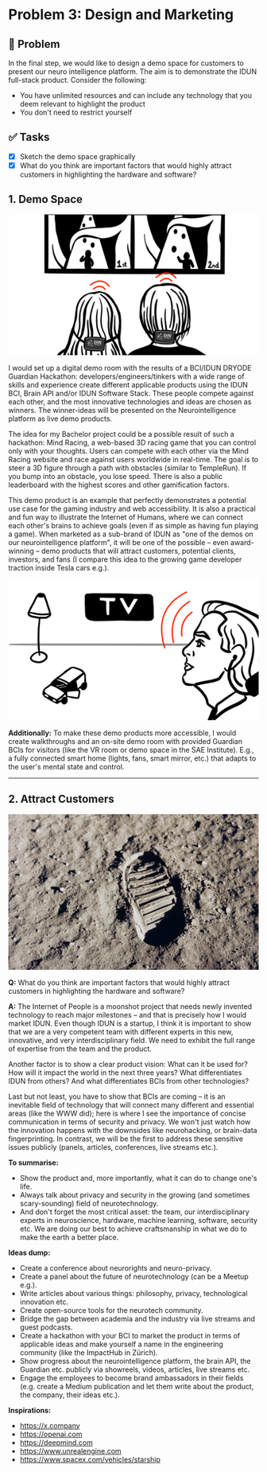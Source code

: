 # Problem 3: Design and Marketing

## 🎯 Problem

In the final step, we would like to design a demo space for customers to present our neuro intelligence platform. The aim is to demonstrate the IDUN full-stack product. Consider the following:

- You have unlimited resources and can include any technology that you deem relevant to highlight the product
- You don't need to restrict yourself

## ✅ Tasks

- [x] Sketch the demo space graphically
- [x] What do you think are important factors that would highly attract customers in highlighting the hardware and software?

## 1. Demo Space

![Visualisation of how two people are playing the Mind Racing game with their IDUN DRYODE Guardian BCI](./img/mindracing.jpeg)

I would set up a digital demo room with the results of a BCI/IDUN DRYODE Guardian Hackathon: developers/engineers/tinkers with a wide range of skills and experience create different applicable products using the IDUN BCI, Brain API and/or IDUN Software Stack. These people compete against each other, and the most innovative technologies and ideas are chosen as winners. The winner-ideas will be presented on the Neurointelligence platform as live demo products.

The idea for my Bachelor project could be a possible result of such a hackathon: Mind Racing, a web-based 3D racing game that you can control only with your thoughts. Users can compete with each other via the Mind Racing website and race against users worldwide in real-time. The goal is to steer a 3D figure through a path with obstacles (similar to TempleRun). If you bump into an obstacle, you lose speed. There is also a public leaderboard with the highest scores and other gamification factors.

This demo product is an example that perfectly demonstrates a potential use case for the gaming industry and web accessibility. It is also a practical and fun way to illustrate the Internet of Humans, where we can connect each other's brains to achieve goals (even if as simple as having fun playing a game). When marketed as a sub-brand of IDUN as "one of the demos on our neurointelligence platform", it will be one of the possible – even award-winning – demo products that will attract customers, potential clients, investors, and fans (I compare this idea to the growing game developer traction inside Tesla cars e.g.).

![Visualisation of a person in an IDUN showroom/living room with a standing light, a TV and a toy racing car](./img/showroom.jpeg)

**Additionally:** To make these demo products more accessible, I would create walkthroughs and an on-site demo room with provided Guardian BCIs for visitors (like the VR room or demo space in the SAE Institute). E.g., a fully connected smart home (lights, fans, smart mirror, etc.) that adapts to the user's mental state and control.

---

## 2. Attract Customers

![Footsteps on the moon: The result of a moonshot project (Apollo 11)](./img/moonshot.jpeg)

**Q:** What do you think are important factors that would highly attract customers in highlighting the hardware and software?

**A:** The Internet of People is a moonshot project that needs newly invented technology to reach major milestones – and that is precisely how I would market IDUN. Even though IDUN is a startup, I think it is important to show that we are a very competent team with different experts in this new, innovative, and very interdisciplinary field. We need to exhibit the full range of expertise from the team and the product.

Another factor is to show a clear product vision: What can it be used for? How will it impact the world in the next three years? What differentiates IDUN from others? And what differentiates BCIs from other technologies?

Last but not least, you have to show that BCIs are coming – it is an inevitable field of technology that will connect many different and essential areas (like the WWW did); here is where I see the importance of concise communication in terms of security and privacy. We won't just watch how the innovation happens with the downsides like neurohacking, or brain-data fingerprinting. In contrast, we will be the first to address these sensitive issues publicly (panels, articles, conferences, live streams etc.).

**To summarise:**

- Show the product and, more importantly, what it can do to change one's life.
- Always talk about privacy and security in the growing (and sometimes scary-sounding) field of neurotechnology.
- And don't forget the most critical asset: the team, our interdisciplinary experts in neuroscience, hardware, machine learning, software, security etc. We are doing our best to achieve craftsmanship in what we do to make the earth a better place.

**Ideas dump:**

- Create a conference about neurorights and neuro-privacy.
- Create a panel about the future of neurotechnology (can be a Meetup e.g.).
- Write articles about various things: philosophy, privacy, technological innovation etc.
- Create open-source tools for the neurotech community.
- Bridge the gap between academia and the industry via live streams and guest podcasts.
- Create a hackathon with your BCI to market the product in terms of applicable ideas and make yourself a name in the engineering community (like the ImpactHub in Zürich).
- Show progress about the neurointelligence platform, the brain API, the Guardian etc. publicly via showreels, videos, articles, live streams etc.
- Engage the employees to become brand ambassadors in their fields (e.g. create a Medium publication and let them write about the product, the company, their ideas etc.).

**Inspirations:**

- <https://x.company>
- <https://openai.com>
- <https://deepmind.com>
- <https://www.unrealengine.com>
- <https://www.spacex.com/vehicles/starship>

